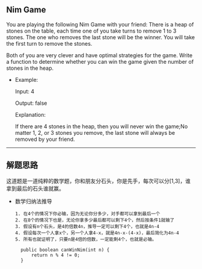 ## Nim Game

You are playing the following Nim Game with your friend: There is a heap of stones on the table, each time one of you take turns to remove 1 to 3 stones. The one who removes the last stone will be the winner. You will take the first turn to remove the stones.

Both of you are very clever and have optimal strategies for the game. Write a function to determine whether you can win the game given the number of stones in the heap.

- Example:

  Input: 4

  Output: false 

  Explanation: 

  If there are 4 stones in the heap, then you will never win the game;No matter 1, 2, or 3 stones you remove, the last stone will always be removed by your friend.

--- 
## 解题思路

这道题是一道纯粹的数学题，你和朋友分石头，你是先手，每次可以分[1,3]，谁拿到最后的石头谁就赢。

- 数学归纳法推导

  ```
  1. 在4个的情况下你必输，因为无论你分多少，对手都可以拿到最后一个
  2. 在8个的情况下也是，无论你拿多少最后都可以剩下4个，然后按条件1就输了
  3. 假设有n个石头，是4的倍数4n，推导一定可以剩下4个，也就是4n-4
  4. 假设每次一个人拿x个，另一个人拿4-x，就是4n-x-(4-x)，最后简化为4n-4
  5. 所有也就证明了，只要n是4倍的倍数，一定能剩4个，也就是必输。
  ```
  
  ```
    public boolean canWinNim(int n) {
        return n % 4 != 0;
    }
  ```